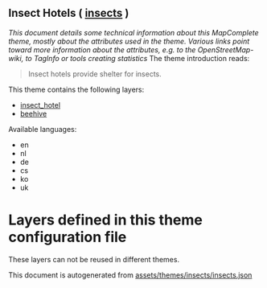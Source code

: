 [//]: # (WARNING: this file is automatically generated. Please find the sources at the bottom and edit those sources)

## Insect Hotels ( [insects](https://mapcomplete.org/insects) )
_This document details some technical information about this MapComplete theme, mostly about the attributes used in the theme. Various links point toward more information about the attributes, e.g. to the OpenStreetMap-wiki, to TagInfo or tools creating statistics_
The theme introduction reads:

> Insect hotels provide shelter for insects.

This theme contains the following layers:

 - [insect_hotel](../Layers/insect_hotel.md)
 - [beehive](../Layers/beehive.md)

Available languages:

 - en
 - nl
 - de
 - cs
 - ko
 - uk

# Layers defined in this theme configuration file
These layers can not be reused in different themes.


This document is autogenerated from [assets/themes/insects/insects.json](https://github.com/pietervdvn/MapComplete/blob/develop/assets/themes/insects/insects.json)
